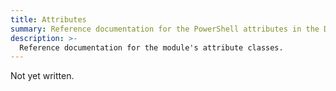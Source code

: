 ```yaml
---
title: Attributes
summary: Reference documentation for the PowerShell attributes in the Documentarian.MicrosoftDocs module.
description: >-
  Reference documentation for the module's attribute classes.
---
```


Not yet written.
